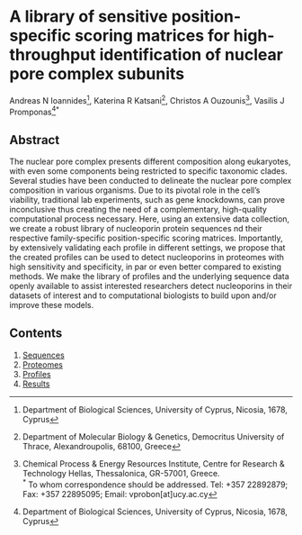 # A library of sensitive position-specific scoring matrices for high-throughput identification of nuclear pore complex subunits
Andreas N Ioannides[^1], Katerina R Katsani[^2], Christos A Ouzounis[^3], Vasilis J Promponas[^1]<sup>*</sup>




## Abstract
The nuclear pore complex presents different composition along eukaryotes, with even some components being restricted to specific taxonomic clades. Several studies have been conducted to delineate the nuclear pore complex composition in various organisms. Due to its pivotal role in the cell’s viability, traditional lab experiments, such as gene knockdowns, can prove inconclusive thus creating the need of a complementary, high-quality computational process necessary. Here, using an extensive data collection, we create a robust library of nucleoporin protein sequences nd their respective family-specific position-specific scoring matrices. Importantly, by extensively validating each profile in different settings, we propose that the created profiles can be used to detect nucleoporins in proteomes with high sensitivity and specificity, in par or even better compared to existing methods. We make the library of profiles and the underlying sequence data openly available to assist interested researchers detect nucleoporins in their datasets of interest and to computational biologists to build upon and/or improve these models.


## Contents
1) [Sequences](./sequences/)
2) [Proteomes](./proteomes/)
3) [Profiles](./profiles/)
4) [Results](./results/)



[^1]: Department of Biological Sciences, University of Cyprus, Nicosia, 1678, Cyprus
[^2]: Department of Molecular Biology & Genetics, Democritus University of Thrace, Alexandroupolis, 68100, Greece 
[^3]: Chemical Process & Energy Resources Institute, Centre for Research & Technology Hellas, Thessalonica, GR-57001, Greece.\
<sup>*</sup> To whom correspondence should be addressed. Tel: +357 22892879; Fax: +357 22895095; Email: vprobon[at]ucy.ac.cy